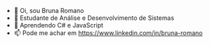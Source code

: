 - 👋 Oi, sou Bruna Romano
- 👀 Estudante de Análise e Desenvolvimento de Sistemas
- 🌱 Aprendendo C# e JavaScript
- 📫 Pode me achar em https://www.linkedin.com/in/bruna-romano 
